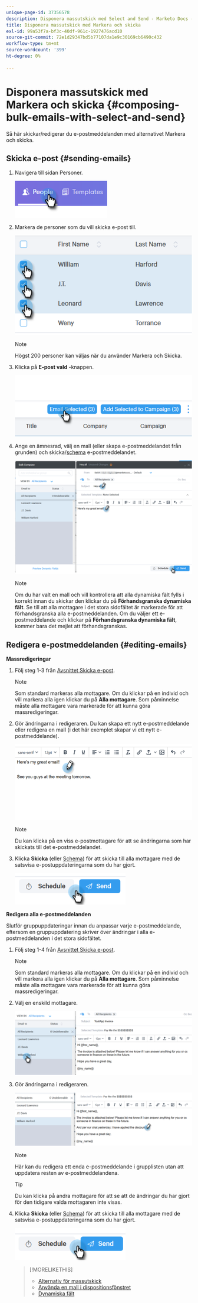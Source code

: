 ```yaml
---
unique-page-id: 37356578
description: Disponera massutskick med Select and Send - Marketo Docs - produktdokumentation
title: Disponera massutskick med Markera och skicka
exl-id: 99a53f7a-bf3c-40df-961c-1927476acd10
source-git-commit: 72e1d29347bd5b77107da1e9c30169cb6490c432
workflow-type: tm+mt
source-wordcount: '399'
ht-degree: 0%

---
```


# Disponera massutskick med Markera och skicka {#composing-bulk-emails-with-select-and-send}

Så här skickar/redigerar du e-postmeddelanden med alternativet Markera och skicka.

## Skicka e-post {#sending-emails}

1. Navigera till sidan Personer.

   ![](assets/one-2.png)

1. Markera de personer som du vill skicka e-post till.

   ![](assets/two-2.png)

   >[!NOTE]
   >
   >Högst 200 personer kan väljas när du använder Markera och Skicka.

1. Klicka på **E-post vald** -knappen.

   ![](assets/three-2.png)

1. Ange en ämnesrad, välj en mall (eller skapa e-postmeddelandet från grunden) och skicka/[schema](/help/marketo/product-docs/marketo-sales-connect/email/using-the-compose-window/scheduling-an-email.md) e-postmeddelandet.

   ![](assets/four-2.png)

   >[!NOTE]
   >
   >Om du har valt en mall och vill kontrollera att alla dynamiska fält fylls i korrekt innan du skickar den klickar du på **Förhandsgranska dynamiska fält**. Se till att alla mottagare i det stora sidofältet är markerade för att förhandsgranska alla e-postmeddelanden. Om du väljer ett e-postmeddelande och klickar på **Förhandsgranska dynamiska fält**, kommer bara det mejlet att förhandsgranskas.

## Redigera e-postmeddelanden {#editing-emails}

**Massredigeringar**

1. Följ steg 1-3 från [Avsnittet Skicka e-post](#sending-emails).

   >[!NOTE]
   >
   >Som standard markeras alla mottagare. Om du klickar på en individ och vill markera alla igen klickar du på **Alla mottagare**. Som påminnelse måste alla mottagare vara markerade för att kunna göra massredigeringar.

1. Gör ändringarna i redigeraren. Du kan skapa ett nytt e-postmeddelande eller redigera en mall (i det här exemplet skapar vi ett nytt e-postmeddelande).

   ![](assets/bulk-three.png)

   >[!NOTE]
   >
   >Du kan klicka på en viss e-postmottagare för att se ändringarna som har skickats till det e-postmeddelandet.

1. Klicka **Skicka** (eller [Schema](/help/marketo/product-docs/marketo-sales-connect/email/using-the-compose-window/scheduling-an-email.md)) för att skicka till alla mottagare med de satsvisa e-postuppdateringarna som du har gjort.

   ![](assets/bulk-four.png)

**Redigera alla e-postmeddelanden**

Slutför gruppuppdateringar innan du anpassar varje e-postmeddelande, eftersom en gruppuppdatering skriver över ändringar i alla e-postmeddelanden i det stora sidofältet.

1. Följ steg 1-4 från [Avsnittet Skicka e-post](#sending-emails).

   >[!NOTE]
   >
   >Som standard markeras alla mottagare. Om du klickar på en individ och vill markera alla igen klickar du på **Alla mottagare**. Som påminnelse måste alla mottagare vara markerade för att kunna göra massredigeringar.

1. Välj en enskild mottagare.

   ![](assets/each-two.png)

1. Gör ändringarna i redigeraren.

   ![](assets/each-three.png)

   >[!NOTE]
   >
   >Här kan du redigera ett enda e-postmeddelande i grupplisten utan att uppdatera resten av e-postmeddelandena.

   >[!TIP]
   >
   >Du kan klicka på andra mottagare för att se att de ändringar du har gjort för den tidigare valda mottagaren inte visas.

1. Klicka **Skicka** (eller [Schema](/help/marketo/product-docs/marketo-sales-connect/email/using-the-compose-window/scheduling-an-email.md)) för att skicka till alla mottagare med de satsvisa e-postuppdateringarna som du har gjort.

   ![](assets/each-four.png)

   >[!MORELIKETHIS]
   >
   >* [Alternativ för massutskick](/help/marketo/product-docs/marketo-sales-connect/email/using-the-compose-window/bulk-sending-options.md)
   >* [Använda en mall i dispositionsfönstret](/help/marketo/product-docs/marketo-sales-connect/email/using-the-compose-window/using-a-template-in-the-compose-window.md)
   >* [Dynamiska fält](/help/marketo/product-docs/marketo-sales-connect/templates/dynamic-fields/how-to-insert-dynamic-fields.md)

